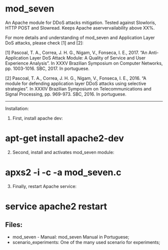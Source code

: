 # mod_seven


An Apache module for DDoS attacks mitigation. Tested against Slowloris, HTTP POST and Slowread.
Keeps Apache  aservervailability above XX%.


For more details and understanding of mod_seven and Application Layer DoS attacks, please check [1] and [2]:

[1] Pascoal, T. A., Correa, J. H. G., Nigam, V., Fonseca, I. E., 2017. “An Anti-Application Layer DoS Attack Module: A Quality of Service and User Experience Analysis”. In XXXV Brazilian Symposium on Computer Networks, pp. 1003-1016. SBC, 2017. In portuguese.

[2] Pascoal, T. A., Correa, J. H. G., Nigam, V., Fonseca, I. E., 2016. “A module for defending application layer DDoS attacks using selective strategies”. In XXXIV Brazilian Symposium on Telecommunications and Signal Processing, pp. 969-973. SBC, 2016. In portuguese.

---------------------------------------------------------------------------------------------------------------------------------
Installation:

1. First, install apache dev:

# apt-get install apache2-dev

2. Second, install and activates mod_seven module:

# apxs2 -i -c -a mod_seven.c

3. Finally, restart Apache service:

# service apache2 restart

Files:
---------------------------------------------------------------------------------------------------------------------------------

+ mod_seven - Manual: mod_seven Manual in Portuguese;
+ scenario_experiments: One of the many used scenario for experiments;
